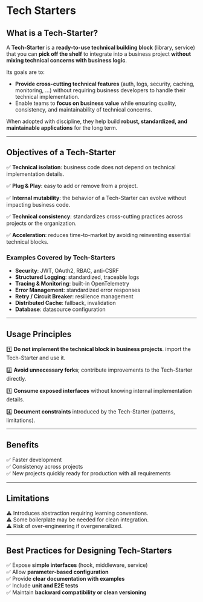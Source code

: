 # Tech Starters

## What is a Tech-Starter?

A **Tech-Starter** is a **ready-to-use technical building block** (library, service) that you can **pick off the shelf** to integrate into a business project **without mixing technical concerns with business logic**.

Its goals are to:
- **Provide cross-cutting technical features** (auth, logs, security, caching, monitoring, ...) without requiring business developers to handle their technical implementation.
- Enable teams to **focus on business value** while ensuring quality, consistency, and maintainability of technical concerns.

When adopted with discipline, they help build **robust, standardized, and maintainable applications** for the long term.

---

## Objectives of a Tech-Starter

✅ **Technical isolation**: business code does not depend on technical implementation details.

✅ **Plug & Play**: easy to add or remove from a project.

✅ **Internal mutability**: the behavior of a Tech-Starter can evolve without impacting business code.

✅ **Technical consistency**: standardizes cross-cutting practices across projects or the organization.

✅ **Acceleration**: reduces time-to-market by avoiding reinventing essential technical blocks.


### Examples Covered by Tech-Starters

- **Security**: JWT, OAuth2, RBAC, anti-CSRF
- **Structured Logging**: standardized, traceable logs
- **Tracing & Monitoring**: built-in OpenTelemetry
- **Error Management**: standardized error responses
- **Retry / Circuit Breaker**: resilience management
- **Distributed Cache**: fallback, invalidation
- **Database**: datasource configuration

---

## Usage Principles

1️⃣ **Do not implement the technical block in business projects**. import the Tech-Starter and use it.

2️⃣ **Avoid unnecessary forks**; contribute improvements to the Tech-Starter directly.

3️⃣ **Consume exposed interfaces** without knowing internal implementation details.

4️⃣ **Document constraints** introduced by the Tech-Starter (patterns, limitations).

---

## Benefits

✅ Faster development  
✅ Consistency across projects  
✅ New projects quickly ready for production with all requirements

---

## Limitations

⚠️ Introduces abstraction requiring learning conventions.  
⚠️ Some boilerplate may be needed for clean integration.  
⚠️ Risk of over-engineering if overgeneralized.

---

## Best Practices for Designing Tech-Starters

✅ Expose **simple interfaces** (hook, middleware, service)  
✅ Allow **parameter-based configuration**  
✅ Provide **clear documentation with examples**  
✅ Include **unit and E2E tests**  
✅ Maintain **backward compatibility or clean versioning**  
